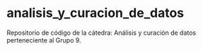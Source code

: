 # analisis_y_curacion_de_datos
Repositorio de código de la cátedra: Análisis y curación de datos perteneciente al Grupo 9.

